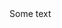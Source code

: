 <!DOCTYPE html>
<html lang="en">
<head>
    <meta charset="UTF-8">
    <meta name="viewport" content="width=device-width, initial-scale=1.0">
    <title>Document</title>
    <script> document.addEventListener('DOMContentLoaded', e => {
        let el = document.querySelector("#world");
        el.style.color="green";
        el.style.backgroundColor = '#' +Math.floor(Math.random ()*16777215).toString(16);
     });
    </script> 
</head>
<body>
    <div id="world"> Some text </div>
</body>
</html>
